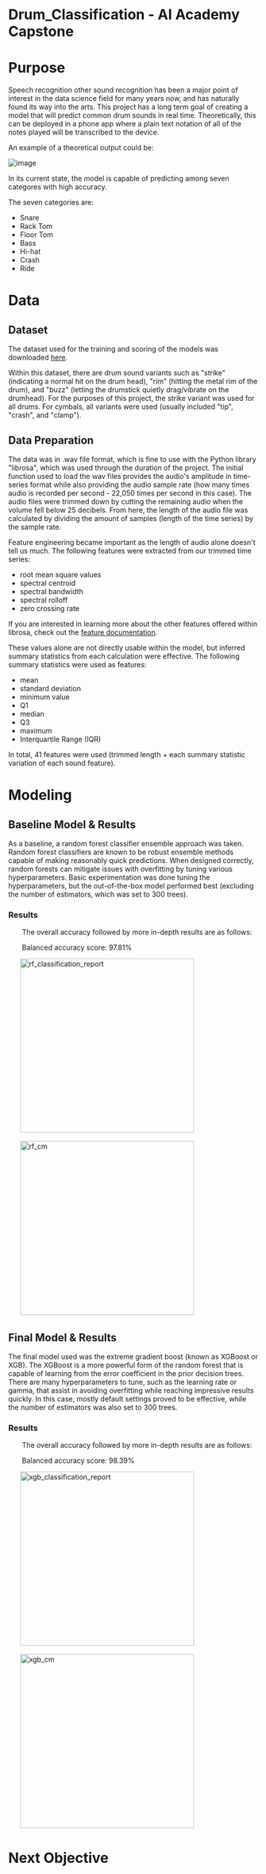 # Drum_Classification - AI Academy Capstone

# Purpose
Speech recognition other sound recognition has been a major point of interest in the data science field for many years now, and has naturally found its way into the arts. This project has a long term goal of creating a model that will predict common drum sounds in real time. Theoretically, this can be deployed in a phone app where a plain text notation of all of the notes played will be transcribed to the device.

An example of a theoretical output could be:

![image](https://user-images.githubusercontent.com/108957599/211441573-8442a67c-0390-4202-a6d6-ab5d3e1395c3.png)

In its current state, the model is capable of predicting among seven categores with high accuracy.

The seven categories are:

  - Snare
  - Rack Tom
  - Floor Tom
  - Bass
  - Hi-hat
  - Crash
  - Ride

# Data

## Dataset

The dataset used for the training and scoring of the models was downloaded [here](https://www.dropbox.com/s/p736vokha3240e6/MDLib2.2.zip?dl=0).

Within this dataset, there are drum sound variants such as "strike" (indicating a normal hit on the drum head), "rim" (hitting the metal rim of the drum), and "buzz" (letting the drumstick quietly drag/vibrate on the drumhead). For the purposes of this project, the strike variant was used for all drums. For cymbals, all variants were used (usually included "tip", "crash", and "clamp").

## Data Preparation

The data was in .wav file format, which is fine to use with the Python library "librosa", which was used through the duration of the project. The initial function used to load the wav files provides the audio's amplitude in time-series format while also providing the audio sample rate (how many times audio is recorded per second - 22,050 times per second in this case). The audio files were trimmed down by cutting the remaining audio when the volume fell below 25 decibels. From here, the length of the audio file was calculated by dividing the amount of samples (length of the time series) by the sample rate.

Feature engineering became important as the length of audio alone doesn't tell us much. The following features were extracted from our trimmed time series:

  - root mean square values
  - spectral centroid
  - spectral bandwidth
  - spectral rolloff
  - zero crossing rate

If you are interested in learning more about the other features offered within librosa, check out the [feature documentation](https://librosa.org/doc/main/feature.html).

These values alone are not directly usable within the model, but inferred summary statistics from each calculation were effective. The following summary statistics were used as features:

  - mean
  - standard deviation
  - minimum value
  - Q1
  - median
  - Q3
  - maximum
  - Interquartile Range (IQR)

In total, 41 features were used (trimmed length + each summary statistic variation of each sound feature).

# Modeling

## Baseline Model & Results

As a baseline, a random forest classifier ensemble approach was taken. Random forest classifiers are known to be robust ensemble methods capable of making reasonably quick predictions. When designed correctly, random forests can mitigate issues with overfitting by tuning various hyperparameters. Basic experimentation was done tuning the hyperparameters, but the out-of-the-box model performed best (excluding the number of estimators, which was set to 300 trees).

### Results

&nbsp;&nbsp;&nbsp;&nbsp;&nbsp;&nbsp; The overall accuracy followed by more in-depth results are as follows:

&nbsp;&nbsp;&nbsp;&nbsp;&nbsp;&nbsp; Balanced accuracy score: 97.81%

&nbsp;&nbsp;&nbsp;&nbsp;&nbsp;&nbsp;<img width="350" alt="rf_classification_report" src="https://user-images.githubusercontent.com/108957599/211449231-f75f21ea-d3eb-4fac-a1ed-c63186ac9361.PNG">

&nbsp;&nbsp;&nbsp;&nbsp;&nbsp;&nbsp;<img width="350" alt="rf_cm" src="https://user-images.githubusercontent.com/108957599/211449241-2d251b9e-1981-4603-b8b2-08c7f552844e.PNG">


## Final Model & Results

The final model used was the extreme gradient boost (known as XGBoost or XGB). The XGBoost is a more powerful form of the random forest that is capable of learning from the error coefficient in the prior decision trees. There are many hyperparameters to tune, such as the learning rate or gamma, that assist in avoiding overfitting while reaching impressive results quickly. In this case, mostly default settings proved to be effective, while the number of estimators was also set to 300 trees.

### Results

&nbsp;&nbsp;&nbsp;&nbsp;&nbsp;&nbsp; The overall accuracy followed by more in-depth results are as follows:

&nbsp;&nbsp;&nbsp;&nbsp;&nbsp;&nbsp; Balanced accuracy score: 98.39%

&nbsp;&nbsp;&nbsp;&nbsp;&nbsp;&nbsp;<img width="350" alt="xgb_classification_report" src="https://user-images.githubusercontent.com/108957599/211449449-5b100266-49df-4262-a692-528b4f4ff7ad.PNG">

&nbsp;&nbsp;&nbsp;&nbsp;&nbsp;&nbsp;<img width="350" alt="xgb_cm" src="https://user-images.githubusercontent.com/108957599/211449457-71413fc5-a6ab-4c6d-acd7-c7fccca1361e.PNG">

# Next Objective




